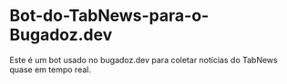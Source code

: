 # Bot-do-TabNews-para-o-Bugadoz.dev
Este é um bot usado no bugadoz.dev para coletar notícias do TabNews quase em tempo real. 
